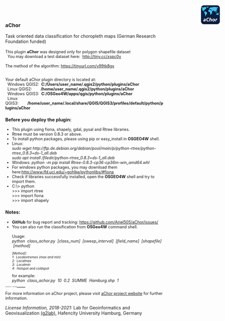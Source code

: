 <html>
<body>
<h3>aChor</h3>
<img src="https://github.com/Ariel505/aChor/blob/master/icon.png?raw=true" alt="aChor" width="60px;" style="position: absolute;top:20px;right:50px;" align="right" />
Task oriented data classification for choropleth maps (German Research Foundation funded)<br/><br />

<div id='help' style='font-size:.9em;'>
This plugin <b>aChor</b> was designed only for polygon shapefile dataset<br>
&nbsp;&nbsp;You may download a test dataset here:&nbsp;&nbsp;<a href="http://tiny.cc/xspc0y" target='_blank'>http://tiny.cc/xspc0y</a><br><br>
The method of the algorithm: <a href="https://tinyurl.com/y99tk8gx" target="_blank"> https://tinyurl.com/y99tk8gx </a><br><br>
<p>
Your default aChor plugin directory is located at:<br>
&nbsp;&nbsp;Windows QGIS2:&nbsp;&nbsp;<b>C:/Users/user_name/.qgis2/python/plugins/aChor</b><br>
&nbsp;&nbsp;Linux QGIS2:&nbsp;&nbsp;&nbsp;&nbsp;&nbsp;&nbsp;&nbsp;&nbsp;<b>/home/user_name/.qgis2/python/plugins/aChor</b><br>
&nbsp;&nbsp;Windows QGIS3:&nbsp;&nbsp;<b>C:/OSGeo4W/apps/qgis/python/plugins/aChor</b><br>
&nbsp;&nbsp;Linux QGIS3:&nbsp;&nbsp;&nbsp;&nbsp;&nbsp;&nbsp;&nbsp;&nbsp;<b>/home/user_name/.local/share/QGIS/QGIS3/profiles/default/python/plugins/aChor</b>
<p>
<h3>Before you deploy the plugin:</h3>
<ul>
    <li>This plugin using fiona, shapely, gdal, pysal and Rtree libraries.
    <li>Rtree must be version 0.8.3 or above.
    <li>To install python packages, please using pip or easy_install in <b>OSGEO4W</b> shell.
    <li>Linux: <br><i>sudo wget http://ftp.de.debian.org/debian/pool/main/p/python-rtree/python-rtree_0.8.3+ds-1_all.deb </i><br>
	<i>sudo apt install /filedir/python-rtree_0.8.3+ds-1_all.deb</i>
    <li>Windows: <i>python -m pip install Rtree-0.8.3-cp36-cp36m-win_amd64.whl</i>
    <li>For windows python packages, you may download them here:<a href="http://www.lfd.uci.edu/~gohlke/pythonlibs/#fiona" >http://www.lfd.uci.edu/~gohlke/pythonlibs/#fiona</a>
    <li>Check if libraries successfully installed, open the <b>OSGEO4W</b> shell and try to import them.
	<li>C:\> python<br>
	&gt;&gt;&gt;&nbsp;import rtree<br>
	&gt;&gt;&gt;&nbsp;import fiona<br>
	&gt;&gt;&gt;&nbsp;import shapely
</ul>
<h3>Notes:</h3>
<ul>
    <li><b>GitHub</b> for bug report and tracking:
        <a href="https://github.com/Ariel505/aChor/issues/">https://github.com/Ariel505/aChor/issues/</a><br>
    <li>You can also run the classification from <b>OSGeo4W</b> command shell. <br><br>Usage:&nbsp;<br><i>python &nbsp;class_achor.py &nbsp;[class_num] &nbsp;[sweep_interval] &nbsp;[field_name] &nbsp;[shapefile] &nbsp;[method]</i><br>
	<p style='font-size:.8em;'><i>[Method]: <br>1: &nbsp;Localextremes (max and min) <br>2: &nbsp;Localmax <br>3: &nbsp;Localmin <br>4: &nbsp;Hotspot and coldspot</i></p>
	for example: <br><i>python &nbsp;class_achor.py &nbsp;10 &nbsp;0.2 &nbsp;SUMME &nbsp;Hamburg.shp &nbsp;1</i>
	
	
</ul>
</div>
<p style='font-size:.10em;'><b>Official QGIS Plugin Repository - for QGIS2 and QGIS3<a href="https://plugins.qgis.org/plugins/aChor/" title='aChor QGIS Plugin URL'>
https://plugins.qgis.org/plugins/aChor/
</a></b></p>
<div style='font-size:.9em;'>
<p>
For more information on aChor project, please visit <a href="http://www.geomatik-hamburg.de/g2lab/research-achor.html">aChor  project website</a> for further information.
</p>
</div>
<p>
<i> License Information, 2018-2021:</i>  Lab for Geoinformatics and Geovisualization <a href="http://www.geomatik-hamburg.de/g2lab/">(g2lab)</a>, Hafencity University Hamburg, Germany
</p>
</body>
</html>

